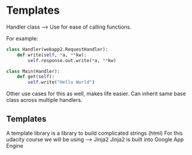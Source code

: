 Templates
=========
Handler class --> Use for ease of calling functions.

For example:

```python
class Handler(webapp2.RequestHandler):
    def write(self, *a, **kw):
        self.response.out.write(*a, **kw)

class Main(Handler):
    def get(self):
        self.write("Hello World")
```
Other use cases for this as well, makes life easier.
Can inherit same base class across multiple handlers.

Templates
---------
A template library is a library to build complicated strings (html)
For this udacity course we will be using --> Jinja2
   Jinja2 is built into Google App Engine